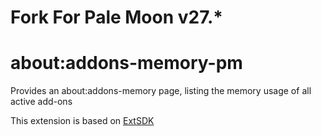 Fork For Pale Moon v27.*
===

about:addons-memory-pm
===

Provides an about:addons-memory page, listing the memory usage of all active add-ons

This extension is based on [ExtSDK](https://github.com/nmaier/extsdk/)
